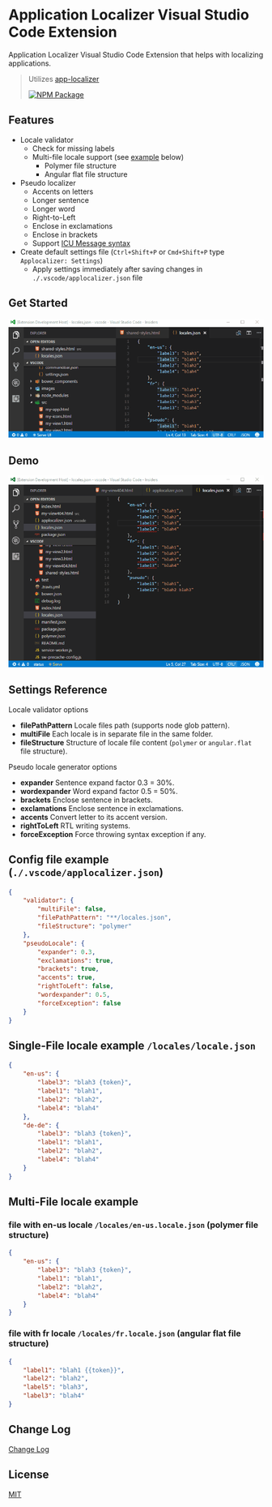 # Application Localizer Visual Studio Code Extension

Application Localizer Visual Studio Code Extension that helps with localizing applications.

> Utilizes [app-localizer](https://github.com/ppatotski/app-localizer)
>
> [![NPM Package](https://img.shields.io/npm/v/app-localizer.svg)](https://www.npmjs.com/package/app-localizer)

## Features

* Locale validator
	- Check for missing labels
	- Multi-file locale support (see [example](#multi-file-locale-example) below)
		* Polymer file structure
		* Angular flat file structure
* Pseudo localizer
    - Accents on letters
    - Longer sentence
    - Longer word
    - Right-to-Left
    - Enclose in exclamations
    - Enclose in brackets
	- Support [ICU Message syntax](https://formatjs.io/guides/message-syntax/)
* Create default settings file (`Ctrl+Shift+P` or `Cmd+Shift+P` type `Applocalizer: Settings`)
	- Apply settings immediately after saving changes in `./.vscode/applocalizer.json` file

## Get Started

[![Get Started](getstarted.gif)](getstarted.gif)

## Demo

[![Demo](demo.gif)](demo.gif)

## Settings Reference

Locale validator options
* **filePathPattern** Locale files path (supports node glob pattern).
* **multiFile** Each locale is in separate file in the same folder.
* **fileStructure** Structure of locale file content (`polymer` or `angular.flat` file structure).

Pseudo locale generator options
* **expander** Sentence expand factor 0.3 = 30%.
* **wordexpander** Word expand factor 0.5 = 50%.
* **brackets** Enclose sentence in brackets.
* **exclamations** Enclose sentence in exclamations.
* **accents** Convert letter to its accent version.
* **rightToLeft** RTL writing systems.
* **forceException** Force throwing syntax exception if any.

## Config file example (`./.vscode/applocalizer.json`)
```json
{
	"validator": {
		"multiFile": false,
		"filePathPattern": "**/locales.json",
		"fileStructure": "polymer"
	},
	"pseudoLocale": {
		"expander": 0.3,
		"exclamations": true,
		"brackets": true,
		"accents": true,
		"rightToLeft": false,
		"wordexpander": 0.5,
		"forceException": false
	}
}
```

## Single-File locale example `/locales/locale.json`
```json
{
	"en-us": {
		"label3": "blah3 {token}",
		"label1": "blah1",
		"label2": "blah2",
		"label4": "blah4"
	},
	"de-de": {
		"label3": "blah3 {token}",
		"label1": "blah1",
		"label2": "blah2",
		"label4": "blah4"
	}
}
```

## Multi-File locale example

### file with en-us locale `/locales/en-us.locale.json` (polymer file structure)
```json
{
	"en-us": {
		"label3": "blah3 {token}",
		"label1": "blah1",
		"label2": "blah2",
		"label4": "blah4"
	}
}
```

### file with fr locale `/locales/fr.locale.json` (angular flat file structure)
```json
{
	"label1": "blah1 {{token}}",
	"label2": "blah2",
	"label5": "blah3",
	"label3": "blah4"
}
```

## Change Log

[Change Log](CHANGELOG.md)

## License

[MIT](LICENSE.md)
